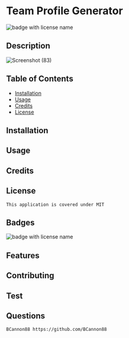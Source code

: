 
  # **Team Profile Generator**

  <img src="https://img.shields.io/badge/mybadge-MIT-blue" alt="badge with license name"/>

  ## Description
![Screenshot (83)](https://user-images.githubusercontent.com/81123612/134449052-d434d589-050c-4e5c-850c-7df24c5d61fc.png)

  ## 

  ## Table of Contents        
   * [Installation](#Installation)
   * [Usage](#Usage)       
   * [Credits](#Credits)       
   * [License](#License)   
       
   ## Installation

           

   ## Usage

           

   ## Credits

           

   ## License

    This application is covered under MIT       

   ## Badges

   <img src="https://img.shields.io/badge/mybadge-MIT-blue" alt="badge with license name"/>      
 
   ## Features

           

   ## Contributing

           

   ## Test

        
    
   ## Questions
    BCannon88 https://github.com/BCannon88
